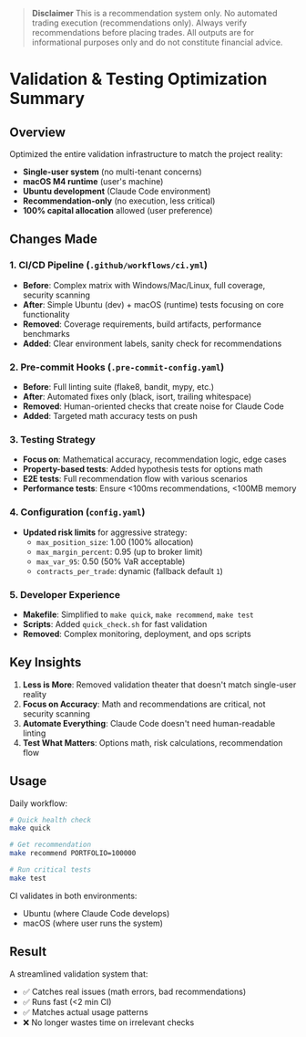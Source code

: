 > **Disclaimer**
> This is a recommendation system only. No automated trading execution (recommendations only). Always verify recommendations before placing trades. All outputs are for informational purposes only and do not constitute financial advice.

# Validation & Testing Optimization Summary

## Overview

Optimized the entire validation infrastructure to match the project reality:
- **Single-user system** (no multi-tenant concerns)
- **macOS M4 runtime** (user's machine)
- **Ubuntu development** (Claude Code environment)
- **Recommendation-only** (no execution, less critical)
- **100% capital allocation** allowed (user preference)

## Changes Made

### 1. CI/CD Pipeline (`.github/workflows/ci.yml`)
- **Before**: Complex matrix with Windows/Mac/Linux, full coverage, security scanning
- **After**: Simple Ubuntu (dev) + macOS (runtime) tests focusing on core functionality
- **Removed**: Coverage requirements, build artifacts, performance benchmarks
- **Added**: Clear environment labels, sanity check for recommendations

### 2. Pre-commit Hooks (`.pre-commit-config.yaml`)
- **Before**: Full linting suite (flake8, bandit, mypy, etc.)
- **After**: Automated fixes only (black, isort, trailing whitespace)
- **Removed**: Human-oriented checks that create noise for Claude Code
- **Added**: Targeted math accuracy tests on push

### 3. Testing Strategy
- **Focus on**: Mathematical accuracy, recommendation logic, edge cases
- **Property-based tests**: Added hypothesis tests for options math
- **E2E tests**: Full recommendation flow with various scenarios
- **Performance tests**: Ensure <100ms recommendations, <100MB memory

### 4. Configuration (`config.yaml`)
- **Updated risk limits** for aggressive strategy:
  - `max_position_size`: 1.00 (100% allocation)
  - `max_margin_percent`: 0.95 (up to broker limit)
  - `max_var_95`: 0.50 (50% VaR acceptable)
  - `contracts_per_trade`: dynamic (fallback default `1`)

### 5. Developer Experience
- **Makefile**: Simplified to `make quick`, `make recommend`, `make test`
- **Scripts**: Added `quick_check.sh` for fast validation
- **Removed**: Complex monitoring, deployment, and ops scripts

## Key Insights

1. **Less is More**: Removed validation theater that doesn't match single-user reality
2. **Focus on Accuracy**: Math and recommendations are critical, not security scanning
3. **Automate Everything**: Claude Code doesn't need human-readable linting
4. **Test What Matters**: Options math, risk calculations, recommendation flow

## Usage

Daily workflow:
```bash
# Quick health check
make quick

# Get recommendation
make recommend PORTFOLIO=100000

# Run critical tests
make test
```

CI validates in both environments:
- Ubuntu (where Claude Code develops)
- macOS (where user runs the system)

## Result

A streamlined validation system that:
- ✅ Catches real issues (math errors, bad recommendations)
- ✅ Runs fast (<2 min CI)
- ✅ Matches actual usage patterns
- ❌ No longer wastes time on irrelevant checks
